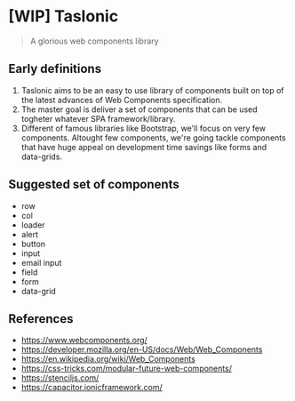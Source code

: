 # [WIP] Taslonic
> A glorious web components library

## Early definitions

1. Taslonic aims to be an easy to use library of components built on top of the latest advances of Web Components specification.
2. The master goal is deliver a set of components that can be used togheter whatever SPA framework/library.
3. Different of famous libraries like Bootstrap, we'll focus on very few components. Altought few components, we're going tackle components that have huge appeal on development time savings like forms and data-grids.

## Suggested set of components

- row
- col
- loader
- alert
- button
- input
- email input
- field
- form
- data-grid

## References

- https://www.webcomponents.org/
- https://developer.mozilla.org/en-US/docs/Web/Web_Components
- https://en.wikipedia.org/wiki/Web_Components
- https://css-tricks.com/modular-future-web-components/
- https://stenciljs.com/
- https://capacitor.ionicframework.com/
